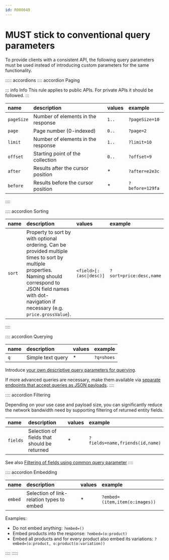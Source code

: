 ```yaml
---
id: R000049
---
```


# MUST stick to conventional query parameters

To provide clients with a consistent API, the following query parameters must be used instead of introducing custom parameters for the same functionality.

::::: accordions
:::: accordion Paging

::: info Info
This rule applies to public APIs. For private APIs it should be followed.
:::

| name       | description                        | values | example         |
| :--------- | :--------------------------------- | :----- |:----------------|
| `pageSize` | Number of elements in the response | `1..`  | `?pageSize=10`  |
| `page`     | Page number (0-indexed)            | `0..`  | `?page=2`       |
| `limit`    | Number of elements in the response | `1..`  | `?limit=10`     |
| `offset`   | Starting point of the collection   | `0..`  | `?offset=9`     |
| `after`    | Results after the cursor position  | \*     | `?after=e2e3c`  |
| `before`   | Results before the cursor position | \*     | `?before=129fa` |

::::

:::: accordion Sorting

| name   | description                                                                                                                                                                                                         | values                  | example                 |
| :----- | :------------------------------------------------------------------------------------------------------------------------------------------------------------------------------------------------------------------ | :---------------------- | :---------------------- |
| `sort` | Property to sort by with optional ordering. Can be provided multiple times to sort by multiple properties. Naming should correspond to JSON field names with dot-navigation if necessary (e.g. `price.grossValue`). | `<field>[:(asc\|desc)]` | `?sort=price:desc,name` |

::::

:::: accordion Querying

| name | description       | values | example    |
| :--- | :---------------- | :----- | :--------- |
| `q`  | Simple text query | \*     | `?q=shoes` |

Introduce [your own descriptive query parameters for querying](../../collection-resources/rules/must-use-query-parameters-for-basic-search-or-filtering.md).

If more advanced queries are necessary, make them available via [separate endpoints that accept queries as JSON payloads](../../collection-resources/rules/must-use-json-for-advanced-querying-and-filtering.md).
::::

:::: accordion Filtering

Depending on your use case and payload size, you can significantly reduce the network bandwidth need by supporting filtering of returned entity fields.

| name     | description                                 | values | example                         |
| :------- | :------------------------------------------ | :----- | :------------------------------ |
| `fields` | Selection of fields that should be returned | \*     | `?fields=name,friends(id,name)` |

See also [Filtering of fields using common query parameter](../../../../global/json/naming-conventions/rules/should-support-filtering-of-fields-using-common-query-parameter.md)
::::

:::: accordion Embedding

| name    | description                               | values | example                        |
| :------ | :---------------------------------------- | :----- | :----------------------------- |
| `embed` | Selection of link-relation types to embed | \*     | `?embed=(item,item(o:images))` |

Examples:

- Do not embed anything: `?embed=()`
- Embed products into the response: `?embed=(o:product)`
- Embed all products and for every product also embed its variations: `?embed=(o:product, o:product(o:variation))`

::::
:::::
